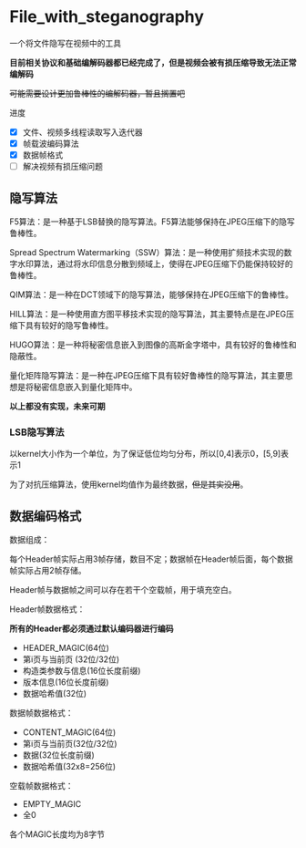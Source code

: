 # File_with_steganography

一个将文件隐写在视频中的工具

**目前相关协议和基础编解码器都已经完成了，但是视频会被有损压缩导致无法正常编解码**

~~可能需要设计更加鲁棒性的编解码器，暂且搁置吧~~

进度

- [x] 文件、视频多线程读取写入迭代器
- [x] 帧载波编码算法
- [x] 数据帧格式
- [ ] 解决视频有损压缩问题

## 隐写算法

F5算法：是一种基于LSB替换的隐写算法。F5算法能够保持在JPEG压缩下的隐写鲁棒性。

Spread Spectrum Watermarking（SSW）算法：是一种使用扩频技术实现的数字水印算法，通过将水印信息分散到频域上，使得在JPEG压缩下仍能保持较好的鲁棒性。

QIM算法：是一种在DCT领域下的隐写算法，能够保持在JPEG压缩下的鲁棒性。

HILL算法：是一种使用直方图平移技术实现的隐写算法，其主要特点是在JPEG压缩下具有较好的隐写鲁棒性。

HUGO算法：是一种将秘密信息嵌入到图像的高斯金字塔中，具有较好的鲁棒性和隐蔽性。

量化矩阵隐写算法：是一种在JPEG压缩下具有较好鲁棒性的隐写算法，其主要思想是将秘密信息嵌入到量化矩阵中。

**以上都没有实现，未来可期**

### LSB隐写算法

以kernel大小作为一个单位，为了保证低位均匀分布，所以[0,4]表示0，[5,9]表示1

为了对抗压缩算法，使用kernel均值作为最终数据，~~但是其实没用~~。


## 数据编码格式

数据组成：

每个Header帧实际占用3帧存储，数目不定；数据帧在Header帧后面，每个数据帧实际占用2帧存储。

Header帧与数据帧之间可以存在若干个空载帧，用于填充空白。

Header帧数据格式：

**所有的Header都必须通过默认编码器进行编码**

- HEADER_MAGIC(64位)
- 第i页与当前页 (32位/32位)
- 构造类参数与信息(16位长度前缀)
- 版本信息(16位长度前缀)
- 数据哈希值(32位)

数据帧数据格式：

- CONTENT_MAGIC(64位)
- 第i页与当前页(32位/32位)
- 数据(32位长度前缀)
- 数据哈希值(32x8=256位)

空载帧数据格式：

- EMPTY_MAGIC
- 全0
 
各个MAGIC长度均为8字节

